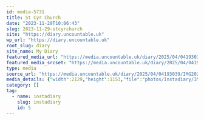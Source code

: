 ```yaml
---
id: media-5731
title: St Cyr Church
date: "2023-11-29T10:06:43"
slug: 2023-11-29-stcyrchurch
site: "https://diary.uncountable.uk"
wp_url: "https://diary.uncountable.uk"
root_slug: diary
site_name: My Diary
featured_media_url: "https://media.uncountable.uk/diary/2025/04/04193039/IMG20231129100643-edited.webp"
featured_media_srcset: "https://media.uncountable.uk/diary/2025/04/04193039/IMG20231129100643-edited-300x162.webp 300w, https://media.uncountable.uk/diary/2025/04/04193039/IMG20231129100643-edited-1024x555.webp 1024w, https://media.uncountable.uk/diary/2025/04/04193039/IMG20231129100643-edited-150x150.webp 150w, https://media.uncountable.uk/diary/2025/04/04193039/IMG20231129100643-edited-640x347.webp 640w, https://media.uncountable.uk/diary/2025/04/04193039/IMG20231129100643-edited.webp 2129w"
type: media
source_url: "https://media.uncountable.uk/diary/2025/04/04193039/IMG20231129100643-edited.webp"
media_details: {"width":2129,"height":1153,"file":"photos/Instadiary/IMG20231129100643-edited.webp","filesize":167862,"sizes":{"medium":{"file":"IMG20231129100643-edited-300x162.webp","width":300,"height":162,"filesize":12636,"mime_type":"image/webp","source_url":"https://media.uncountable.uk/diary/2025/04/04193039/IMG20231129100643-edited-300x162.webp"},"large":{"file":"IMG20231129100643-edited-1024x555.webp","width":1024,"height":555,"filesize":105194,"mime_type":"image/webp","source_url":"https://media.uncountable.uk/diary/2025/04/04193039/IMG20231129100643-edited-1024x555.webp"},"thumbnail":{"file":"IMG20231129100643-edited-150x150.webp","width":150,"height":150,"filesize":4756,"mime_type":"image/webp","source_url":"https://media.uncountable.uk/diary/2025/04/04193039/IMG20231129100643-edited-150x150.webp"},"mobwidth":{"file":"IMG20231129100643-edited-640x347.webp","width":640,"height":347,"filesize":48840,"mime_type":"image/webp","source_url":"https://media.uncountable.uk/diary/2025/04/04193039/IMG20231129100643-edited-640x347.webp"},"full":{"file":"IMG20231129100643-edited.webp","width":2129,"height":1153,"mime_type":"image/webp","source_url":"https://media.uncountable.uk/diary/2025/04/04193039/IMG20231129100643-edited.webp"}},"image_meta":{"aperture":"0","credit":"","camera":"","caption":"","created_timestamp":"0","copyright":"","focal_length":"0","iso":"0","shutter_speed":"0","title":"","orientation":"0","keywords":[]}}
category: []
tag:
  - name: instadiary
    slug: instadiary
    id: 5
---
```


